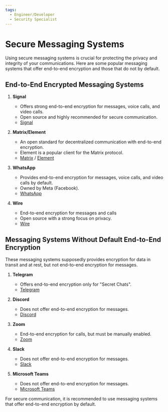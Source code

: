 ```yaml
---
tags:
  - Engineer/Developer
  - Security Specialist
---
```


# Secure Messaging Systems


Using secure messaging systems is crucial for protecting the privacy and integrity of your communications. Here are some popular messaging systems that offer end-to-end encryption and those that do not by default.

## End-to-End Encrypted Messaging Systems

1. **Signal**
   - Offers strong end-to-end encryption for messages, voice calls, and video calls.
   - Open source and highly recommended for secure communication.
   - [Signal](https://signal.org/)
  
2. **Matrix/Element**
   - An open standard for decentralized communication with end-to-end encryption.
   - Element is a popular client for the Matrix protocol.
   - [Matrix](https://matrix.org/) / [Element](https://element.io/)

3. **WhatsApp**
   - Provides end-to-end encryption for messages, voice calls, and video calls by default.
   - Owned by Meta (Facebook).
   - [WhatsApp](https://www.whatsapp.com/)

4. **Wire**
   - End-to-end encryption for messages and calls
   - Open source with a strong focus on privacy.
   - [Wire](https://wire.com/)


## Messaging Systems Without Default End-to-End Encryption

These messaging systems supposedly provides encryption for data in transit and at rest, but not end-to-end encryption for messages.

1. **Telegram**
   - Offers end-to-end encryption only for "Secret Chats".
   - [Telegram](https://telegram.org/)

2. **Discord**
   - Does not offer end-to-end encryption for messages.
   - [Discord](https://discord.com/)

3. **Zoom**
   - End-to-end encryption for calls, but must be manually enabled.
   - [Zoom](https://zoom.us)

4. **Slack**
   - Does not offer end-to-end encryption for messages.
   - [Slack](https://slack.com/)

5. **Microsoft Teams**
   - Does not offer end-to-end encryption for messages.
   - [Microsoft Teams](https://www.microsoft.com/en/microsoft-teams/group-chat-software)

For secure communication, it is recommended to use messaging systems that offer end-to-end encryption by default.